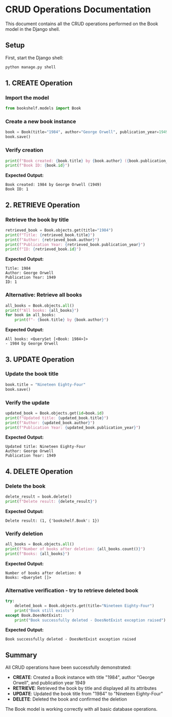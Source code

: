 # CRUD Operations Documentation

This document contains all the CRUD operations performed on the Book model in the Django shell.

## Setup
First, start the Django shell:
```bash
python manage.py shell
```

## 1. CREATE Operation

### Import the model
```python
from bookshelf.models import Book
```

### Create a new book instance
```python
book = Book(title="1984", author="George Orwell", publication_year=1949)
book.save()
```

### Verify creation
```python
print(f"Book created: {book.title} by {book.author} ({book.publication_year})")
print(f"Book ID: {book.id}")
```

**Expected Output:**
```
Book created: 1984 by George Orwell (1949)
Book ID: 1
```

## 2. RETRIEVE Operation

### Retrieve the book by title
```python
retrieved_book = Book.objects.get(title="1984")
print(f"Title: {retrieved_book.title}")
print(f"Author: {retrieved_book.author}")
print(f"Publication Year: {retrieved_book.publication_year}")
print(f"ID: {retrieved_book.id}")
```

**Expected Output:**
```
Title: 1984
Author: George Orwell
Publication Year: 1949
ID: 1
```

### Alternative: Retrieve all books
```python
all_books = Book.objects.all()
print(f"All books: {all_books}")
for book in all_books:
    print(f"- {book.title} by {book.author}")
```

**Expected Output:**
```
All books: <QuerySet [<Book: 1984>]>
- 1984 by George Orwell
```

## 3. UPDATE Operation

### Update the book title
```python
book.title = "Nineteen Eighty-Four"
book.save()
```

### Verify the update
```python
updated_book = Book.objects.get(id=book.id)
print(f"Updated title: {updated_book.title}")
print(f"Author: {updated_book.author}")
print(f"Publication Year: {updated_book.publication_year}")
```

**Expected Output:**
```
Updated title: Nineteen Eighty-Four
Author: George Orwell
Publication Year: 1949
```

## 4. DELETE Operation

### Delete the book
```python
delete_result = book.delete()
print(f"Delete result: {delete_result}")
```

**Expected Output:**
```
Delete result: (1, {'bookshelf.Book': 1})
```

### Verify deletion
```python
all_books = Book.objects.all()
print(f"Number of books after deletion: {all_books.count()}")
print(f"Books: {all_books}")
```

**Expected Output:**
```
Number of books after deletion: 0
Books: <QuerySet []>
```

### Alternative verification - try to retrieve deleted book
```python
try:
    deleted_book = Book.objects.get(title="Nineteen Eighty-Four")
    print("Book still exists")
except Book.DoesNotExist:
    print("Book successfully deleted - DoesNotExist exception raised")
```

**Expected Output:**
```
Book successfully deleted - DoesNotExist exception raised
```

## Summary

All CRUD operations have been successfully demonstrated:
- **CREATE**: Created a Book instance with title "1984", author "George Orwell", and publication year 1949
- **RETRIEVE**: Retrieved the book by title and displayed all its attributes
- **UPDATE**: Updated the book title from "1984" to "Nineteen Eighty-Four"
- **DELETE**: Deleted the book and confirmed the deletion

The Book model is working correctly with all basic database operations.
